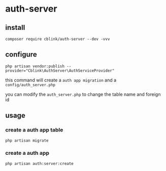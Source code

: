 # auth-server

## install

`composer require cblink/auth-server --dev -vvv`

## configure

`php artisan vendor:publish --provider="Cblink\AuthServer\AuthServiceProvider"`

this command will create a `auth app migration` and a `config/auth_server.php` 

you can modify the `auth_server.php` to change the table name and foreign id

## usage

### create a auth app table

`php artisan migrate`

### create a auth app

`php artisan auth:server:create`
